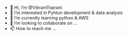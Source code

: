 - 👋 Hi, I’m @VikramToprani
- 👀 I’m interested in Pyhton development & data analysis
- 🌱 I’m currently learning python & AWS
- 💞️ I’m looking to collaborate on ...
- 📫 How to reach me ...

<!---
VikramToprani/VikramToprani is a ✨ special ✨ repository because its `README.md` (this file) appears on your GitHub profile.
You can click the Preview link to take a look at your changes.
--->
